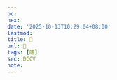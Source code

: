 ```yaml
---
bc:
hex:
date: '2025-10-13T10:29:04+08:00'
lastmod:
title: 􂩀
url: 􂩀
tags: [啑]
src: DCCV
note:
---
```


